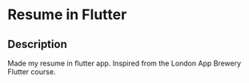 # Resume in Flutter

## Description
Made my resume in flutter app.
Inspired from the London App Brewery Flutter course.
